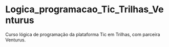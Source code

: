 # Logica_programacao_Tic_Trilhas_Venturus
Curso lógica de programação da plataforma Tic em Trilhas, com parceira Venturus. 
